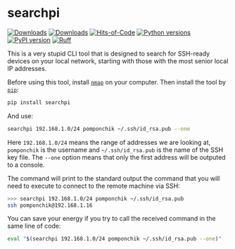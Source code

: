 # searchpi

[![Downloads](https://static.pepy.tech/badge/searchpi/month)](https://pepy.tech/project/searchpi)
[![Downloads](https://static.pepy.tech/badge/searchpi)](https://pepy.tech/project/searchpi)
[![Hits-of-Code](https://hitsofcode.com/github/pomponchik/searchpi?branch=main)](https://hitsofcode.com/github/pomponchik/searchpi/view?branch=main)
[![Python versions](https://img.shields.io/pypi/pyversions/searchpi.svg)](https://pypi.python.org/pypi/searchpi)
[![PyPI version](https://badge.fury.io/py/searchpi.svg)](https://badge.fury.io/py/searchpi)
[![Ruff](https://img.shields.io/endpoint?url=https://raw.githubusercontent.com/astral-sh/ruff/main/assets/badge/v2.json)](https://github.com/astral-sh/ruff)

This is a very stupid CLI tool that is designed to search for SSH-ready devices on your local network, starting with those with the most senior local IP addresses.

Before using this tool, install [`nmap`](https://nmap.org/) on your computer. Then install the tool by [`pip`](https://pip.pypa.io/en/stable/installation/):

```bash
pip install searchpi
```

And use:

```bash
searchpi 192.168.1.0/24 pomponchik ~/.ssh/id_rsa.pub --one
```

Here `192.168.1.0/24` means the range of addresses we are looking at, `pomponchik` is the username and `~/.ssh/id_rsa.pub` is the name of the SSH key file. The `--one` option means that only the first address will be outputed to a console.

The command will print to the standard output the command that you will need to execute to connect to the remote machine via SSH:

```bash
>>> searchpi 192.168.1.0/24 pomponchik ~/.ssh/id_rsa.pub
ssh pomponchik@192.168.1.16
```

You can save your energy if you try to call the received command in the same line of code:

```bash
eval "$(searchpi 192.168.1.0/24 pomponchik ~/.ssh/id_rsa.pub --one)"
```
